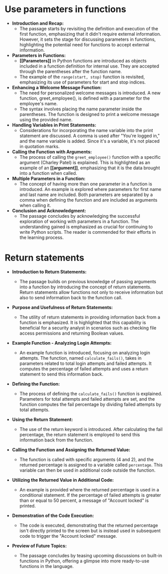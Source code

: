 # Use parameters in functions

- **Introduction and Recap:**
	- The passage starts by revisiting the definition and execution of the first function, emphasizing that it didn't require external information. However, it sets the stage for discussing parameters in functions, highlighting the potential need for functions to accept external information.
- **Parameters in Functions:**
	- **[[Parameters]]** in Python functions are introduced as objects included in a function definition for internal use. They are accepted through the parentheses after the function name.
	- The example of the `range(start, stop)` function is revisited, emphasizing its use of parameters for start and stop indices.
- **Enhancing a Welcome Message Function:**
	- The need for personalized welcome messages is introduced. A new function, greet_employee(), is defined with a parameter for the employee's name.
	- The syntax involves placing the name parameter inside the parentheses. The function is designed to print a welcome message using the provided name.
- **Handling Variables in Print Statements:**
	- Considerations for incorporating the name variable into the print statement are discussed. A comma is used after "You're logged in," and the name variable is added. Since it's a variable, it's not placed in quotation marks.
- **Calling the Function with Arguments:**
	- The process of calling the `greet_employee()` function with a specific argument (Charley Patel) is explained. This is highlighted as an example of an **[[argument]]**, emphasizing that it is the data brought into a function when called.
- **Multiple Parameters in a Function:**
	- The concept of having more than one parameter in a function is introduced. An example is explored where parameters for first name and last name are included. Both parameters are separated by a comma when defining the function and are included as arguments when calling it.
- **Conclusion and Acknowledgment:**
	- The passage concludes by acknowledging the successful exploration of working with parameters in a function. The understanding gained is emphasized as crucial for continuing to write Python scripts. The reader is commended for their efforts in the learning process.

# Return statements

- **Introduction to Return Statements:**
  - The passage builds on previous knowledge of passing arguments into a function by introducing the concept of return statements. Return statements allow functions not only to receive information but also to send information back to the function call.

- **Purpose and Usefulness of Return Statements:**
  - The utility of return statements in providing information back from a function is emphasized. It is highlighted that this capability is beneficial for a security analyst in scenarios such as checking file access permissions and returning Boolean values.

- **Example Function - Analyzing Login Attempts:**
  - An example function is introduced, focusing on analyzing login attempts. The function, named `calculate_fails()`, takes in parameters related to total login attempts and failed attempts. It computes the percentage of failed attempts and uses a return statement to send this information back.

- **Defining the Function:**
  - The process of defining the `calculate_fails()` function is explained. Parameters for total attempts and failed attempts are set, and the function computes the fail percentage by dividing failed attempts by total attempts.

- **Using the Return Statement:**
  - The use of the return keyword is introduced. After calculating the fail percentage, the return statement is employed to send this information back from the function.

- **Calling the Function and Assigning the Returned Value:**
  - The function is called with specific arguments (4 and 2), and the returned percentage is assigned to a variable called `percentage`. This variable can then be used in additional code outside the function.

- **Utilizing the Returned Value in Additional Code:**
  - An example is provided where the returned percentage is used in a conditional statement. If the percentage of failed attempts is greater than or equal to 50 percent, a message of "Account locked" is printed.

- **Demonstration of the Code Execution:**
  - The code is executed, demonstrating that the returned percentage isn't directly printed to the screen but is instead used in subsequent code to trigger the "Account locked" message.

- **Preview of Future Topics:**
  - The passage concludes by teasing upcoming discussions on built-in functions in Python, offering a glimpse into more ready-to-use functions in the language.